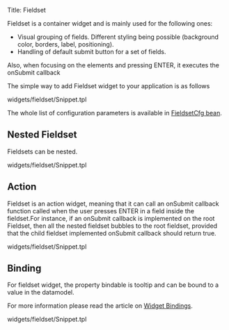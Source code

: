 Title: Fieldset



Fieldset is a container widget and is mainly used for the following ones:

* Visual grouping of fields. Different styling being possible (background color, borders, label, positioning).
* Handling of default submit button for a set of fields.

Also, when focusing on the elements and pressing ENTER, it executes the onSubmit callback

The simple way to add Fieldset widget to your application is as follows

<srcinclude tag="wgtFieldsetSimple" lang="AT" outdent="true">widgets/fieldset/Snippet.tpl</srcinclude>

The whole list of configuration parameters is available in [FieldsetCfg bean](http://ariatemplates.com/aria/guide/apps/apidocs/#aria.widgets.CfgBeans:FieldsetCfg).

<sample sample="widgets/fieldset" />

## Nested Fieldset
Fieldsets can be nested.

<srcinclude tag="wgtFieldsetNested" lang="AT" outdent="true">widgets/fieldset/Snippet.tpl</srcinclude>

<sample sample="widgets/fieldset/nested" />

## Action
Fieldset is an action widget, meaning that it can call an onSubmit callback function called when the user presses ENTER in a field inside the fieldset.For instance, if an onSubmit callback is implemented on the root Fieldset, then all the nested fieldset bubbles to the root fieldset, provided that the child fieldset implemented onSubmit callback should return true.

<srcinclude tag="wgtFieldsetAction" lang="AT" outdent="true">widgets/fieldset/Snippet.tpl</srcinclude>

<sample sample="widgets/fieldset/action" />

## Binding
For fieldset widget, the property bindable is tooltip and can be bound to a value in the datamodel.

For more information please read the article on [Widget Bindings](Widget_Bindings).

<srcinclude tag="wgtFieldsetBinding" lang="AT" outdent="true">widgets/fieldset/Snippet.tpl</srcinclude>

<sample sample="widgets/fieldset/binding" />